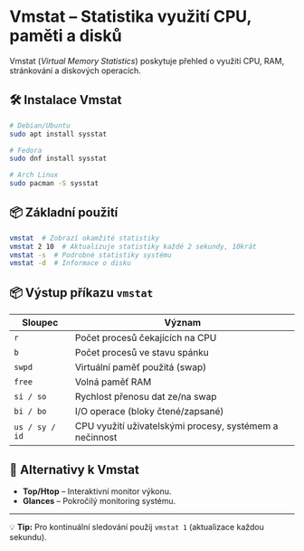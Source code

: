 # Vmstat – Statistika využití CPU, paměti a disků

Vmstat (*Virtual Memory Statistics*) poskytuje přehled o využití CPU, RAM, stránkování a diskových operacích.

## 🛠 Instalace Vmstat
```bash
# Debian/Ubuntu
sudo apt install sysstat

# Fedora
sudo dnf install sysstat

# Arch Linux
sudo pacman -S sysstat
```

## 📦 Základní použití
```bash
vmstat  # Zobrazí okamžité statistiky
vmstat 2 10  # Aktualizuje statistiky každé 2 sekundy, 10krát
vmstat -s  # Podrobné statistiky systému
vmstat -d  # Informace o disku
```

## 📦 Výstup příkazu `vmstat`
| Sloupec | Význam |
|---------|--------|
| `r` | Počet procesů čekajících na CPU |
| `b` | Počet procesů ve stavu spánku |
| `swpd` | Virtuální paměť použitá (swap) |
| `free` | Volná paměť RAM |
| `si / so` | Rychlost přenosu dat ze/na swap |
| `bi / bo` | I/O operace (bloky čtené/zapsané) |
| `us / sy / id` | CPU využití uživatelskými procesy, systémem a nečinnost |

## 🔄 Alternativy k Vmstat
- **Top/Htop** – Interaktivní monitor výkonu.
- **Glances** – Pokročilý monitoring systému.

---
💡 **Tip:** Pro kontinuální sledování použij `vmstat 1` (aktualizace každou sekundu).
